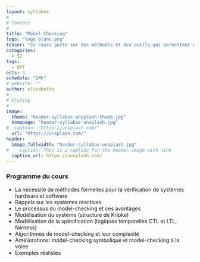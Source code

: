 ```yaml
---
layout: syllabus
#
# Content
#
title: "Model Checking"
logo: "logo_blanc.png"
teaser: "Ce cours porte sur des méthodes et des outils qui permettent de vérifier automatiquement si un système (software ou hardware) vérifie une spécification donnée."
categories:
  - S2
tags:
  - OPT
ects: 3
schedule: "24h"
# website: ""
author: elisabetta
#
# Styling
#
image:
  thumb: "header-syllabus-unsplash-thumb.jpg"
  homepage: "header-syllabus-unsplash.jpg"
#  caption: "https://unsplash.com/"
  url: "https://unsplash.com/"
header:
  image_fullwidth: "header-syllabus-unsplash.jpg"
#    caption: This is a caption for the header image with link
  caption_url: https://unsplash.com/
---
```


### Programme du cours

- La nécessité de méthodes formelles pour la vérification de systèmes hardware et software
- Rappels sur les systèmes réactives
- Le processus du model-checking et ces avantages
- Modélisation du système (structure de Kripke)
- Modélisation de la spécification (logiques temporelles CTL et LTL, fairness)
- Algorithmes de model-checking et leur complexité
- Améliorations: model-checking symbolique et model-checking à la volée
- Exemples réalistes

